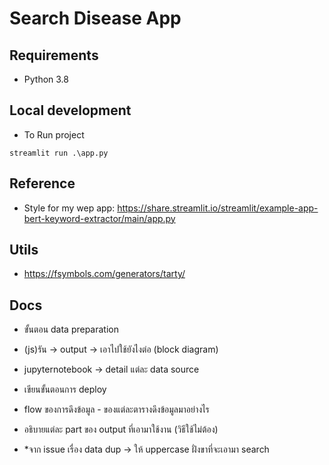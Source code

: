 # Search Disease App

## Requirements

- Python 3.8

## Local development

- To Run project

```shell
streamlit run .\app.py
```

## Reference

- Style for my wep app: https://share.streamlit.io/streamlit/example-app-bert-keyword-extractor/main/app.py

## Utils

- https://fsymbols.com/generators/tarty/

## Docs

- ขั้นตอน data preparation
- (js)รัน -> output -> เอาไปใช้ยังไงต่อ (block diagram)
- jupyternotebook -> detail แต่ละ data source

- เขียนขั้นตอนการ deploy
- flow ของการดึงข้อมูล - ของแต่ละตารางดึงข้อมูลมาอย่างไร
- อธิบายแต่ละ part ของ output ที่เอามาใช้งาน (วิธีใช้ไม่ต้อง)
- \*จาก issue เรื่อง data dup -> ให้ uppercase ฝั่งขาที่จะเอามา search

